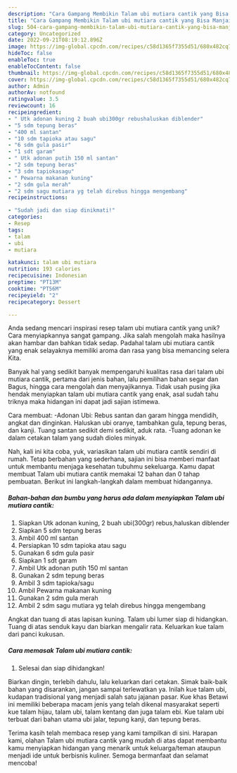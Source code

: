 ```yaml
---
description: "Cara Gampang Membikin Talam ubi mutiara cantik yang Bisa Manjain Lidah"
title: "Cara Gampang Membikin Talam ubi mutiara cantik yang Bisa Manjain Lidah"
slug: 504-cara-gampang-membikin-talam-ubi-mutiara-cantik-yang-bisa-manjain-lidah
category: Uncategorized
date: 2022-09-21T08:19:12.896Z
image: https://img-global.cpcdn.com/recipes/c58d1365f7355d51/680x482cq70/talam-ubi-mutiara-cantik-foto-resep-utama.jpg
hideToc: false
enableToc: true
enableTocContent: false
thumbnail: https://img-global.cpcdn.com/recipes/c58d1365f7355d51/680x482cq70/talam-ubi-mutiara-cantik-foto-resep-utama.jpg
cover: https://img-global.cpcdn.com/recipes/c58d1365f7355d51/680x482cq70/talam-ubi-mutiara-cantik-foto-resep-utama.jpg
author: Admin
authorAv: notfound
ratingvalue: 3.5
reviewcount: 16
recipeingredient:
- " Utk adonan kuning 2 buah ubi300gr rebushaluskan diblender"
- "5 sdm tepung beras"
- "400 ml santan"
- "10 sdm tapioka atau sagu"
- "6 sdm gula pasir"
- "1 sdt garam"
- " Utk adonan putih 150 ml santan"
- "2 sdm tepung beras"
- "3 sdm tapiokasagu"
- " Pewarna makanan kuning"
- "2 sdm gula merah"
- "2 sdm sagu mutiara yg telah direbus hingga mengembang"
recipeinstructions:

- "Sudah jadi dan siap dinikmati!"
categories:
- Resep
tags:
- talam
- ubi
- mutiara

katakunci: talam ubi mutiara 
nutrition: 193 calories
recipecuisine: Indonesian
preptime: "PT13M"
cooktime: "PT56M"
recipeyield: "2"
recipecategory: Dessert

---
```





Anda sedang mencari inspirasi resep talam ubi mutiara cantik yang unik? Cara menyiapkannya sangat gampang. Jika salah mengolah maka hasilnya akan hambar dan bahkan tidak sedap. Padahal talam ubi mutiara cantik yang enak selayaknya memiliki aroma dan rasa yang bisa memancing selera Kita.





Banyak hal yang sedikit banyak mempengaruhi kualitas rasa dari talam ubi mutiara cantik, pertama dari jenis bahan, lalu pemilihan bahan segar dan Bagus, hingga cara mengolah dan menyajikannya. Tidak usah pusing jika hendak menyiapkan talam ubi mutiara cantik yang enak,      asal sudah tahu triknya maka hidangan ini dapat jadi sajian istimewa.














Cara membuat: -Adonan Ubi: Rebus santan dan garam hingga mendidih, angkat dan dinginkan. Haluskan ubi oranye, tambahkan gula, tepung beras, dan kanji. Tuang santan sedikit demi sedikit, aduk rata. -Tuang adonan ke dalam cetakan talam yang sudah dioles minyak.






Nah, kali ini kita coba, yuk, variasikan talam ubi mutiara cantik sendiri di rumah. Tetap berbahan yang sederhana, sajian ini bisa memberi manfaat untuk membantu menjaga kesehatan tubuhmu sekeluarga. Kamu dapat membuat Talam ubi mutiara cantik memakai 12 bahan dan 0 tahap pembuatan. Berikut ini langkah-langkah dalam membuat hidangannya.

<!--inarticleads1-->

##### Bahan-bahan dan bumbu yang harus ada dalam menyiapkan Talam ubi mutiara cantik:

1. Siapkan  Utk adonan kuning, 2 buah ubi(300gr) rebus,haluskan diblender
1. Siapkan 5 sdm tepung beras
1. Ambil 400 ml santan
1. Persiapkan 10 sdm tapioka atau sagu
1. Gunakan 6 sdm gula pasir
1. Siapkan 1 sdt garam
1. Ambil  Utk adonan putih 150 ml santan
1. Gunakan 2 sdm tepung beras
1. Ambil 3 sdm tapioka/sagu
1. Ambil  Pewarna makanan kuning
1. Gunakan 2 sdm gula merah
1. Ambil 2 sdm sagu mutiara yg telah direbus hingga mengembang


Angkat dan tuang di atas lapisan kuning. Talam ubi lumer siap di hidangkan. Tuang di atas senduk kayu dan biarkan mengalir rata. Keluarkan kue talam dari panci kukusan. 

<!--inarticleads2-->

##### Cara memasak Talam ubi mutiara cantik:


1. Selesai dan siap dihidangkan!

Biarkan dingin, terlebih dahulu, lalu keluarkan dari cetakan. Simak baik-baik bahan yang disarankan, jangan sampai terlewatkan ya. Inilah kue talam ubi, kudapan tradisional yang menjadi salah satu jajanan pasar. Kue khas Betawi ini memiliki beberapa macam jenis yang telah dikenal masyarakat seperti kue talam hijau, talam ubi, talam kentang dan juga talam ebi. Kue talam ubi terbuat dari bahan utama ubi jalar, tepung kanji, dan tepung beras. 

Terima kasih telah membaca resep yang kami tampilkan di sini. Harapan kami, olahan Talam ubi mutiara cantik yang mudah di atas dapat membantu kamu menyiapkan hidangan yang menarik untuk keluarga/teman ataupun menjadi ide untuk berbisnis kuliner. Semoga bermanfaat dan selamat mencoba!
